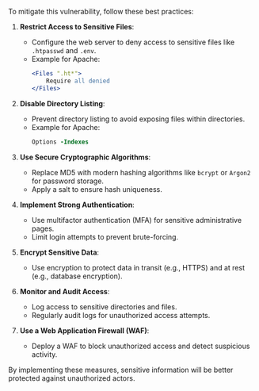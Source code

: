 To mitigate this vulnerability, follow these best practices:

1. **Restrict Access to Sensitive Files**:
   - Configure the web server to deny access to sensitive files like `.htpasswd` and `.env`.
   - Example for Apache:
     ```apache
     <Files ".ht*">
         Require all denied
     </Files>
     ```

2. **Disable Directory Listing**:
   - Prevent directory listing to avoid exposing files within directories.
   - Example for Apache:
     ```apache
     Options -Indexes
     ```

3. **Use Secure Cryptographic Algorithms**:
   - Replace MD5 with modern hashing algorithms like `bcrypt` or `Argon2` for password storage.
   - Apply a salt to ensure hash uniqueness.

4. **Implement Strong Authentication**:
   - Use multifactor authentication (MFA) for sensitive administrative pages.
   - Limit login attempts to prevent brute-forcing.

5. **Encrypt Sensitive Data**:
   - Use encryption to protect data in transit (e.g., HTTPS) and at rest (e.g., database encryption).

6. **Monitor and Audit Access**:
   - Log access to sensitive directories and files.
   - Regularly audit logs for unauthorized access attempts.

7. **Use a Web Application Firewall (WAF)**:
   - Deploy a WAF to block unauthorized access and detect suspicious activity.

By implementing these measures, sensitive information will be better protected against unauthorized actors.